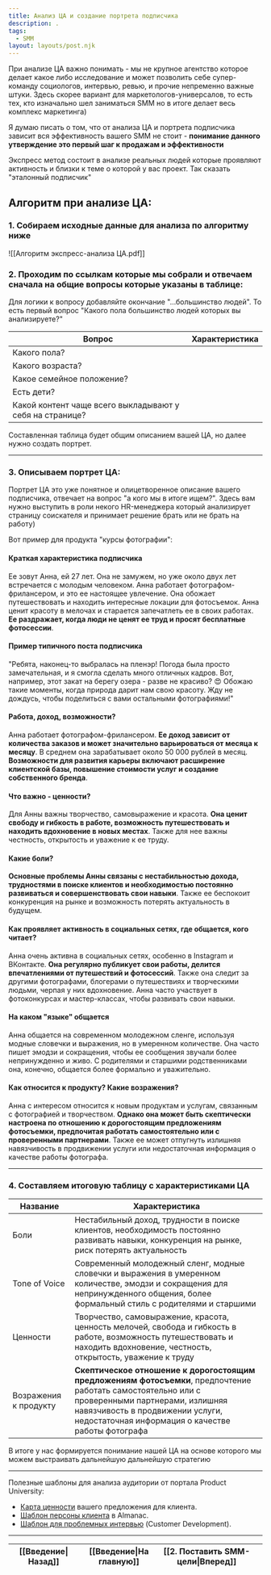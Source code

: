 ```yaml
---
title: Анализ ЦА и создание портрета подписчика
description: .
tags:
  - SMM
layout: layouts/post.njk
---
```

При анализе ЦА важно понимать - мы не крупное агентство которое делает какое либо исследование и может позволить себе супер-команду социологов, интервью, ревью, и прочие непременно важные штуки. Здесь скорее вариант для маркетологов-универсалов, то есть тех, кто изначально шел заниматься SMM но в итоге делает весь комплекс маркетинга)

Я думаю писать о том, что от анализа ЦА и портрета подписчика зависит вся эффективность вашего SMM не стоит - **понимание данного утверждение это первый шаг к продажам и эффективности**

Экспресс метод состоит в анализе реальных людей которые проявляют активность и близки к теме о которой у вас проект. Так сказать "эталонный подписчик"

## Алгоритм при анализе ЦА:

### 1. Собираем исходные данные для анализа по алгоритму ниже

![[Алгоритм экспресс-анализа ЦА.pdf]]


### 2. Проходим по ссылкам которые мы собрали и отвечаем сначала на общие вопросы которые указаны в таблице:

Для логики к вопросу добавляйте окончание "...большинство людей". То есть первый вопрос "Какого пола большинство людей которых вы анализируете?"

| Вопрос                                                   | Характеристика |
| -------------------------------------------------------- | -------------- |
| Какого пола?                                             |                |
| Какого возраста?                                         |                |
| Какое семейное положение?                                |                |
| Есть дети?                                               |                |
| Какой контент чаще всего выкладывают у себя на странице? |                |
Составленная таблица будет общим описанием вашей ЦА, но далее нужно создать портрет.

<hr>

### 3. Описываем портрет ЦА:

Портрет ЦА это уже понятное и олицетворенное описание вашего подписчика, отвечает на вопрос "а кого мы в итоге ищем?". Здесь вам нужно выступить в роли некого HR-менеджера который анализирует страницу соискателя и принимает решение брать или не брать на работу)

Вот пример для продукта "курсы фотографии":
#### Краткая характеристика подписчика

Ее зовут Анна, ей 27 лет. Она не замужем, но уже около двух лет встречается с молодым человеком. Анна работает фотографом-фрилансером, и это ее настоящее увлечение. Она обожает путешествовать и находить интересные локации для фотосъемок. Анна ценит красоту в мелочах и старается запечатлеть ее в своих работах. **Ее раздражает, когда люди не ценят ее труд и просят бесплатные фотосессии**.
#### Пример типичного поста подписчика

"Ребята, наконец-то выбралась на пленэр! Погода была просто замечательная, и я смогла сделать много отличных кадров. Вот, например, этот закат на берегу озера - разве не красиво? 😍 Обожаю такие моменты, когда природа дарит нам свою красоту. Жду не дождусь, чтобы поделиться с вами остальными фотографиями!"
#### Работа, доход, возможности?

Анна работает фотографом-фрилансером. **Ее доход зависит от количества заказов и может значительно варьироваться от месяца к месяцу**. В среднем она зарабатывает около 50 000 рублей в месяц. **Возможности для развития карьеры включают расширение клиентской базы, повышение стоимости услуг и создание собственного бренда**.
#### Что важно - ценности?

Для Анны важны творчество, самовыражение и красота. **Она ценит свободу и гибкость в работе, возможность путешествовать и находить вдохновение в новых местах**. Также для нее важны честность, открытость и уважение к ее труду.
#### Какие боли?

**Основные проблемы Анны связаны с нестабильностью дохода, трудностями в поиске клиентов и необходимостью постоянно развиваться и совершенствовать свои навыки**. Также ее беспокоит конкуренция на рынке и возможность потерять актуальность в будущем.
#### Как проявляет активность в социальных сетях, где общается, кого читает?

Анна очень активна в социальных сетях, особенно в Instagram и ВКонтакте. **Она регулярно публикует свои работы, делится впечатлениями от путешествий и фотосессий**. Также она следит за другими фотографами, блогерами о путешествиях и творческими людьми, черпая у них вдохновение. Анна часто участвует в фотоконкурсах и мастер-классах, чтобы развивать свои навыки.
#### На каком "языке" общается

Анна общается на современном молодежном сленге, используя модные словечки и выражения, но в умеренном количестве. Она часто пишет эмодзи и сокращения, чтобы ее сообщения звучали более непринужденно и живо. С родителями и старшими родственниками она, конечно, общается более формально и уважительно.
#### Как относится к продукту? Какие возражения?

Анна с интересом относится к новым продуктам и услугам, связанным с фотографией и творчеством. **Однако она может быть скептически настроена по отношению к дорогостоящим предложениям фотосъемки, предпочитая работать самостоятельно или с проверенными партнерами**. Также ее может отпугнуть излишняя навязчивость в продвижении услуги или недостаточная информация о качестве работы фотографа.

<hr>

### 4. Составляем итоговую таблицу с характеристиками ЦА

| Название              | Характеристика                                                                                                                                                                                                                           |
| --------------------- | ---------------------------------------------------------------------------------------------------------------------------------------------------------------------------------------------------------------------------------------- |
| Боли                  | Нестабильный доход, трудности в поиске клиентов, необходимость постоянно развивать навыки, конкуренция на рынке, риск потерять актуальность                                                                                              |
| Tone of Voice         | Современный молодежный сленг, модные словечки и выражения в умеренном количестве, эмодзи и сокращения для непринужденного общения, более формальный стиль с родителями и старшими                                                        |
| Ценности              | Творчество, самовыражение, красота, ценность мелочей, свобода и гибкость в работе, возможность путешествовать и находить вдохновение, честность, открытость, уважение к труду                                                            |
| Возражения к продукту | **Скептическое отношение к дорогостоящим предложениям фотосъемки**, предпочтение работать самостоятельно или с проверенными партнерами, излишняя навязчивость в продвижении услуги, недостаточная информация о качестве работы фотографа |

В итоге у нас формируется понимание нашей ЦА на основе которого мы можем выстраивать дальнейшую дальнейшую стратегию

<hr>

Полезные шаблоны для анализа аудитории от портала Product University:
- [Карта ценности](https://miro.com/app/board/o9J_lAE3h-U=/?roistat_visit=315180) вашего предложения для клиента.
- [Шаблон персоны клиента](https://almanac.io/docs/template-customer-persona-from-growth-marketing-pro-3be12728062fab9daa003fc3453dcb8e?roistat_visit=315180) в Almanac.
- [Шаблон для проблемных интервью](https://docs.google.com/spreadsheets/d/1Kko6ejvNL62kq4jdfknw4Vea_l_jtCr4eecI_rRjvkc/edit?usp=sharing&roistat_visit=315180) (Customer Development).

<hr>

| [[Введение\|Назад]] | [[Введение\|На главную]] | [[2. Поставить SMM-цели\|Вперед]] |     |
| ------------------- | ------------------------ | --------------------------------- | --- |
